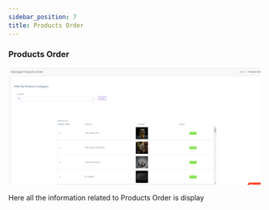 ```yaml
---
sidebar_position: 7
title: Products Order
---
```


### Products Order

<div class="promo">
    <img class="bordered" src="/img/products_order.jpg" alt="sample3"/>
</div>

Here all the information related to Products Order is display 
